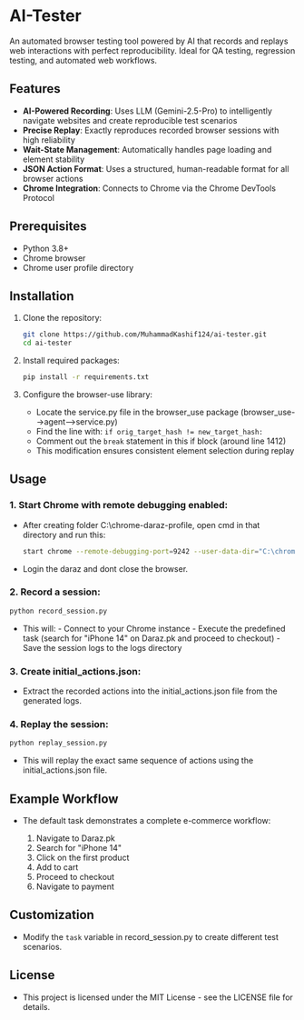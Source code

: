 # AI-Tester

An automated browser testing tool powered by AI that records and replays web interactions with perfect reproducibility. Ideal for QA testing, regression testing, and automated web workflows.


## Features

- **AI-Powered Recording**: Uses LLM (Gemini-2.5-Pro) to intelligently navigate websites and create reproducible test scenarios
- **Precise Replay**: Exactly reproduces recorded browser sessions with high reliability
- **Wait-State Management**: Automatically handles page loading and element stability
- **JSON Action Format**: Uses a structured, human-readable format for all browser actions
- **Chrome Integration**: Connects to Chrome via the Chrome DevTools Protocol

## Prerequisites

- Python 3.8+
- Chrome browser
- Chrome user profile directory

## Installation

1. Clone the repository:
   ```bash
   git clone https://github.com/MuhammadKashif124/ai-tester.git
   cd ai-tester
   ```

2. Install required packages:
   ```bash
   pip install -r requirements.txt
   ```

3. Configure the browser-use library:
   - Locate the service.py file in the browser_use package (browser_use-->agent-->service.py)
   - Find the line with: `if orig_target_hash != new_target_hash:`
   - Comment out the `break` statement in this if block (around line 1412)
   - This modification ensures consistent element selection during replay

## Usage

### 1. Start Chrome with remote debugging enabled:

  -  After creating folder C:\chrome-daraz-profile, open cmd in that directory and run this:
    
     ```bash
     start chrome --remote-debugging-port=9242 --user-data-dir="C:\chrome-daraz-profile"
     ```

  -  Login the daraz and dont close the browser.

### 2. Record a session:

   ```bash
   python record_session.py
   ```

  -  This will:
            - Connect to your Chrome instance
            - Execute the predefined task (search for "iPhone 14" on Daraz.pk and proceed to checkout)
            - Save the session logs to the logs directory

### 3. Create initial_actions.json:

  -  Extract the recorded actions into the initial_actions.json file from the generated logs.

### 4. Replay the session:

   ```bash
   python replay_session.py
   ```
  
  -  This will replay the exact same sequence of actions using the initial_actions.json file.

## Example Workflow

  -  The default task demonstrates a complete e-commerce workflow:
    
      1. Navigate to Daraz.pk
      2. Search for "iPhone 14"
      3. Click on the first product
      4. Add to cart
      5. Proceed to checkout
      6. Navigate to payment

## Customization

  -  Modify the `task` variable in record_session.py to create different test scenarios.

## License

  -  This project is licensed under the MIT License - see the LICENSE file for details.